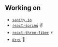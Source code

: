 ## Working on
- [`sanity io`](https://sanity.io)
- [`react-spring`](https://github.com/pmndrs/react-spring) :v:
- [`react-three-fiber`](https://github.com/pmndrs/react-three-fiber) ⚡
- [`drei`](https://github.com/pmndrs/drei) 🌭
